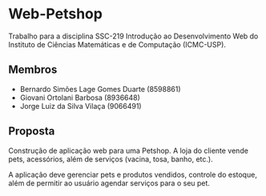 # Web-Petshop

Trabalho para a disciplina SSC-219 Introdução ao Desenvolvimento Web do Instituto de Ciências Matemáticas e de Computação (ICMC-USP).

## Membros
+ Bernardo Simões Lage Gomes Duarte (8598861)
+ Giovani Ortolani Barbosa (8936648)
+ Jorge Luiz da Silva Vilaça (9066491)

## Proposta

Construção de aplicação web para uma Petshop. A loja do cliente vende pets, acessórios, além de serviços (vacina, tosa, banho, etc.).

A aplicação deve gerenciar pets e produtos vendidos, controle do estoque, além de permitir ao usuário agendar serviços para o seu pet.
